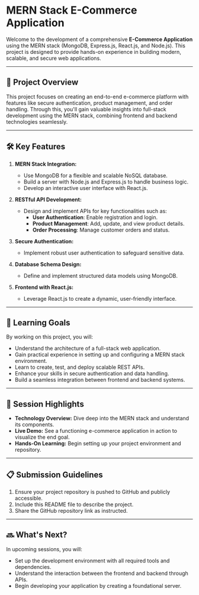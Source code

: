 # MERN Stack E-Commerce Application

Welcome to the development of a comprehensive **E-Commerce Application** using the MERN stack (MongoDB, Express.js, React.js, and Node.js). This project is designed to provide hands-on experience in building modern, scalable, and secure web applications.

---

## 🚀 Project Overview

This project focuses on creating an end-to-end e-commerce platform with features like secure authentication, product management, and order handling. Through this, you'll gain valuable insights into full-stack development using the MERN stack, combining frontend and backend technologies seamlessly.

---

## 🛠️ Key Features

1. **MERN Stack Integration:**
   - Use MongoDB for a flexible and scalable NoSQL database.
   - Build a server with Node.js and Express.js to handle business logic.
   - Develop an interactive user interface with React.js.
   
2. **RESTful API Development:**
   - Design and implement APIs for key functionalities such as:
     - **User Authentication**: Enable registration and login.
     - **Product Management**: Add, update, and view product details.
     - **Order Processing**: Manage customer orders and status.

3. **Secure Authentication:**
   - Implement robust user authentication to safeguard sensitive data.

4. **Database Schema Design:**
   - Define and implement structured data models using MongoDB.

5. **Frontend with React.js:**
   - Leverage React.js to create a dynamic, user-friendly interface.

---

## 🎯 Learning Goals

By working on this project, you will:

- Understand the architecture of a full-stack web application.
- Gain practical experience in setting up and configuring a MERN stack environment.
- Learn to create, test, and deploy scalable REST APIs.
- Enhance your skills in secure authentication and data handling.
- Build a seamless integration between frontend and backend systems.

---

## 🌟 Session Highlights

- **Technology Overview:** Dive deep into the MERN stack and understand its components.
- **Live Demo:** See a functioning e-commerce application in action to visualize the end goal.
- **Hands-On Learning:** Begin setting up your project environment and repository.

---

## 📋 Submission Guidelines

1. Ensure your project repository is pushed to GitHub and publicly accessible.
2. Include this README file to describe the project.
3. Share the GitHub repository link as instructed.

---

## 🔜 What's Next?

In upcoming sessions, you will:

- Set up the development environment with all required tools and dependencies.
- Understand the interaction between the frontend and backend through APIs.
- Begin developing your application by creating a foundational server.

